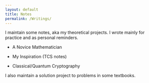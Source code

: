 ```yaml
---
layout: default
title: Notes
permalink: /Writings/
---
```


I maintain some notes, aka my theoretical projects. I wrote mainly for practice and as personal reminders.

* A Novice Mathematician

* My Inspiration (TCS notes)

* Classical/Quantum Cryptography

I also maintain a solution project to problems in some textbooks.



